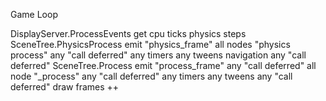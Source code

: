 Game Loop

DisplayServer.ProcessEvents
    get cpu ticks
    physics steps
    SceneTree.PhysicsProcess
        emit "physics_frame"
        all nodes "physics process"
        any "call deferred"
        any timers
        any tweens
    navigation
    any "call deferred"
    SceneTree.Process
        emit "process_frame"
        any "call deferred"
        all node "_process"
        any "call deferred"
        any timers
        any tweens
    any "call deferred"
    draw
    frames ++
